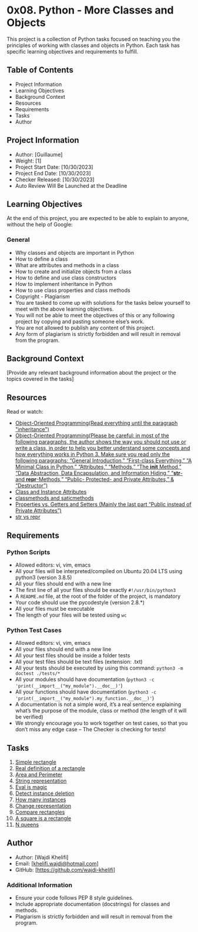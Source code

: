 # 0x08. Python - More Classes and Objects

This project is a collection of Python tasks focused on teaching you the principles of working with classes and objects in Python. Each task has specific learning objectives and requirements to fulfill.

## Table of Contents

- Project Information
- Learning Objectives
- Background Context
- Resources
- Requirements
- Tasks
- Author

## Project Information
- Author: [Guillaume]
- Weight: [1]
- Project Start Date: [10/30/2023]
- Project End Date: [10/30/2023]
- Checker Released: [10/30/2023]
- Auto Review Will Be Launched at the Deadline

## Learning Objectives
At the end of this project, you are expected to be able to explain to anyone, without the help of Google:

### General
- Why classes and objects are important in Python
- How to define a class
- What are attributes and methods in a class
- How to create and initialize objects from a class
- How to define and use class constructors
- How to implement inheritance in Python
- How to use class properties and class methods
- Copyright - Plagiarism
- You are tasked to come up with solutions for the tasks below yourself to meet with the above learning objectives.
- You will not be able to meet the objectives of this or any following project by copying and pasting someone else’s work.
- You are not allowed to publish any content of this project.
- Any form of plagiarism is strictly forbidden and will result in removal from the program.

## Background Context
[Provide any relevant background information about the project or the topics covered in the tasks]

## Resources
Read or watch:
- [Object-Oriented Programming(Read everything until the paragraph "inheritance")](https://python.swaroopch.com/oop.html)
- [Object-Oriented Programming(Please be careful: in most of the following paragraphs, the author shows the way you should not use or write a class, in order to help you better understand some concepts and how everything works in Python 3. Make sure you read only the following paragraphs: “General Introduction,” “First-class Everything,” “A Minimal Class in Python,” “Attributes,” “Methods,” “The __init__ Method,” “Data Abstraction, Data Encapsulation, and Information Hiding,” “__str__- and __repr__-Methods,” “Public- Protected- and Private Attributes,” & “Destructor”)](https://python-course.eu/oop/object-oriented-programming.php)
- [Class and Instance Attributes](https://python-course.eu/oop/class-instance-attributes.php)
- [classmethods and saticmethods](https://www.youtube.com/watch?v=rq8cL2XMM5M&ab_channel=CoreySchafer)
- [Properties vs. Getters and Setters (Mainly the last part “Public instead of Private Attributes”)](https://python-course.eu/oop/properties-vs-getters-and-setters.php)
- [str vs repr](https://shipit.dev/posts/python-str-vs-repr.html)

## Requirements
### Python Scripts
- Allowed editors: vi, vim, emacs
- All your files will be interpreted/compiled on Ubuntu 20.04 LTS using python3 (version 3.8.5)
- All your files should end with a new line
- The first line of all your files should be exactly `#!/usr/bin/python3`
- A `README.md` file, at the root of the folder of the project, is mandatory
- Your code should use the pycodestyle (version 2.8.*)
- All your files must be executable
- The length of your files will be tested using `wc`

### Python Test Cases
- Allowed editors: vi, vim, emacs
- All your files should end with a new line
- All your test files should be inside a folder tests
- All your test files should be text files (extension: .txt)
- All your tests should be executed by using this command: `python3 -m doctest ./tests/*`
- All your modules should have documentation (`python3 -c 'print(__import__("my_module").__doc__)'`)
- All your functions should have documentation (`python3 -c 'print(__import__("my_module").my_function.__doc__)'`)
- A documentation is not a simple word, it’s a real sentence explaining what’s the purpose of the module, class or method (the length of it will be verified)
- We strongly encourage you to work together on test cases, so that you don’t miss any edge case – The Checker is checking for tests!

## Tasks

1. [Simple rectangle](./0-rectangle.py)
2. [Real definition of a rectangle](./1-rectangle.py)
3. [Area and Perimeter](./2-rectangle.py)
4. [String representation](./3-rectangle.py)
5. [Eval is magic](./4-rectangle.py)
6. [Detect instance deletion](./5-rectangle.py)
7. [How many instances](./6-rectangle.py)
8. [Change representation](./7-rectangle.py)
9. [Compare rectangles](./8-rectangle.py)
10. [A square is a rectangle](./9-rectangle.py)
11. [N queens](./101-nqueens.py)

## Author
- Author: [Wajdi Khelifi]
- Email: [khelifi.wajdi@hotmail.com]
- GitHub: [https://github.com/wajdi-khelifi]

### Additional Information
- Ensure your code follows PEP 8 style guidelines.
- Include appropriate documentation (docstrings) for classes and methods.
- Plagiarism is strictly forbidden and will result in removal from the program.

